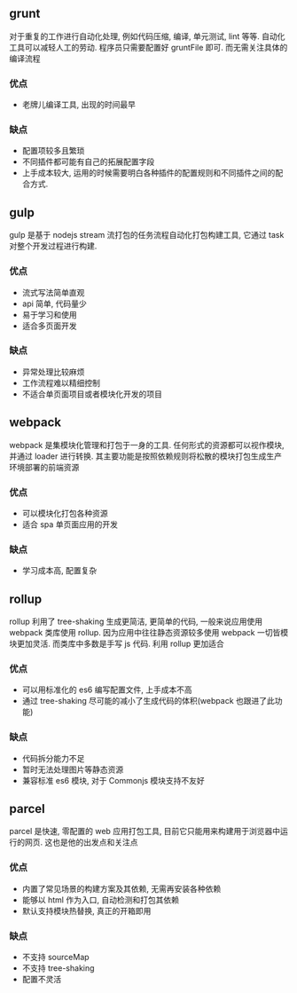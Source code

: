 ## grunt

对于重复的工作进行自动化处理, 例如代码压缩, 编译, 单元测试, lint 等等. 自动化工具可以减轻人工的劳动. 程序员只需要配置好 gruntFile 即可. 而无需关注具体的编译流程

### 优点

- 老牌儿编译工具, 出现的时间最早

### 缺点

- 配置项较多且繁琐
- 不同插件都可能有自己的拓展配置字段
- 上手成本较大, 运用的时候需要明白各种插件的配置规则和不同插件之间的配合方式.

## gulp

gulp 是基于 nodejs stream 流打包的任务流程自动化打包构建工具, 它通过 task 对整个开发过程进行构建.

### 优点

- 流式写法简单直观
- api 简单, 代码量少
- 易于学习和使用
- 适合多页面开发

### 缺点

- 异常处理比较麻烦
- 工作流程难以精细控制
- 不适合单页面项目或者模块化开发的项目

## webpack

webpack 是集模块化管理和打包于一身的工具. 任何形式的资源都可以视作模块, 并通过 loader 进行转换. 其主要功能是按照依赖规则将松散的模块打包生成生产环境部署的前端资源

### 优点

- 可以模块化打包各种资源
- 适合 spa 单页面应用的开发

### 缺点

- 学习成本高, 配置复杂

## rollup

rollup 利用了 tree-shaking 生成更简洁, 更简单的代码, 一般来说应用使用 webpack 类库使用 rollup. 因为应用中往往静态资源较多使用 webpack 一切皆模块更加灵活. 而类库中多数是手写 js 代码. 利用 rollup 更加适合

### 优点

- 可以用标准化的 es6 编写配置文件, 上手成本不高
- 通过 tree-shaking 尽可能的减小了生成代码的体积(webpack 也跟进了此功能)

### 缺点

- 代码拆分能力不足
- 暂时无法处理图片等静态资源
- 兼容标准 es6 模块, 对于 Commonjs 模块支持不友好

## parcel

parcel 是快速, 零配置的 web 应用打包工具, 目前它只能用来构建用于浏览器中运行的网页. 这也是他的出发点和关注点

### 优点

- 内置了常见场景的构建方案及其依赖, 无需再安装各种依赖
- 能够以 html 作为入口, 自动检测和打包其依赖
- 默认支持模块热替换, 真正的开箱即用


### 缺点

- 不支持 sourceMap
- 不支持 tree-shaking
- 配置不灵活
